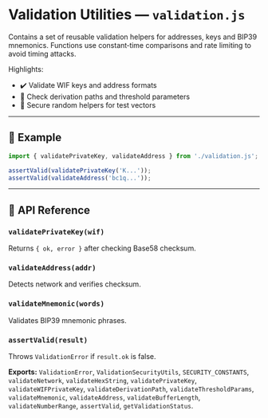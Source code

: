 # Validation Utilities — `validation.js`

Contains a set of reusable validation helpers for addresses, keys and BIP39 mnemonics. Functions use constant‑time comparisons and rate limiting to avoid timing attacks.

Highlights:

- ✔️ Validate WIF keys and address formats
- 📏 Check derivation paths and threshold parameters
- 🧰 Secure random helpers for test vectors

---

## 🧪 Example

```js
import { validatePrivateKey, validateAddress } from './validation.js';

assertValid(validatePrivateKey('K...'));
assertValid(validateAddress('bc1q...'));
```

---

## 🧠 API Reference

### `validatePrivateKey(wif)`
Returns `{ ok, error }` after checking Base58 checksum.

### `validateAddress(addr)`
Detects network and verifies checksum.

### `validateMnemonic(words)`
Validates BIP39 mnemonic phrases.

### `assertValid(result)`
Throws `ValidationError` if `result.ok` is false.

**Exports:** `ValidationError`, `ValidationSecurityUtils`, `SECURITY_CONSTANTS`, `validateNetwork`, `validateHexString`, `validatePrivateKey`, `validateWIFPrivateKey`, `validateDerivationPath`, `validateThresholdParams`, `validateMnemonic`, `validateAddress`, `validateBufferLength`, `validateNumberRange`, `assertValid`, `getValidationStatus`.

